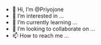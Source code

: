 - 👋 Hi, I’m @Priyojone
- 👀 I’m interested in ...
- 🌱 I’m currently learning ...
- 💞️ I’m looking to collaborate on ...
- 📫 How to reach me ...

<!---
Priyojone/Priyojone is a ✨ special ✨ repository because its `README.md` (this file) appears on your GitHub profile.
You can click the Preview link to take a look at your changes.
--->
